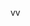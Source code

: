 vv<html lang="en">
<head>
    <meta charset="UTF-8">
    <title>蘑菇の家</title>
    <link rel="stylesheet" type="text/css" href="div.css"/>
    <script>
        function audioAutoPlay(id){
            var audio = document.getElementById(id);
            audio.play();
            document.addEventListener("WeixinJSBridgeReady", function () {
                audio.play();
            }, false);
            document.addEventListener('YixinJSBridgeReady', function() {
                audio.play();
            }, false);
        }
    </script>
</head>
<body onload="audioAutoPlay('bgm');">
<audio id="bgm" src="4.mp3" preload="auto" autoplay="autoplay"></audio>
    <script>
        function woDeTaoLu(){
            alert("欢迎来到蘑菇的网站qwq");
            alert("更新公告在后面，请记得看看 ");
            alert("更新公告：");
        }

        woDeTaoLu();
        alert("1.优化界面（你们不能复制粘贴了）");
        alert("2.更新了音乐播放器(可能手机端播不了)");
        alert("3.内容优化");
        alert("4.更新了动态页面（以后会变成背景）");
        alert("5.更新了页面警告（就是你看到的这个）");
        alert("感谢您的拜访，最后祝您身体健康，再见");
    </script>
<div id="h"></div>
<div id="y"></div>
<div id="l"></div>
<div id="d"></div>
<div id="m"></div>
<div id="g"></div>
<div id="q"></div>
<div id="s"></div>
<div id="j">

    <span id="z"></span>
</div>
</body>
<body>
<h1>蘑菇</h1>
<p >感谢米娜桑的访问qwq</p>
<p >分享一下可能需要的软件吧（大概只针对设计类）

    AE（特效，立体，视觉等方面可能用）

    2019版非win10系统不能用：
    https://pan.baidu.com/s/1j4mO1macWhqVlomvDUr56w
    密码vkph
    17年版本都可以用（反正我用的这个），破解器在里面，安装教程自己找
    https://pan.baidu.com/s/1N9EzWaqmbWecv9F_Y6o-AQ
    密码gtxc


    Pr（视频剪辑，估计应该只会在摄影，数媒，社团里面用，里面应该有破解器，没有去其他链接找）
    https://pan.baidu.com/s/1-vaxHSAsgdq5pFIx8c1P8Q
    密码4pau



    Ps（设计类估计都要用，用数位板画画也能用这个，或者sai也行，我当年以为这软件烧主板，结果他比ae还烧显卡）
    https://pan.baidu.com/s/1xe34roeR7p_O0BIAGxBRlQ
    密码snst



    Au（这个好像就是高中老师给我们的音频软件的现代版，不用说混音，修音用的，做鬼畜是其他软件）
    https://pan.baidu.com/s/1Gg29VA3WDZfEqfR-7nWVfg
    密码n3mm



    Fl（做动画的，我不会玩，动画专业看看，15年后的版本改名了）
    https://pan.baidu.com/s/12Gy8tSjgDzHIhF0p2WatNw
    密码c71o

    an（新版做动画的，看学校用哪个）
    https://pan.baidu.com/s/1UQZpV8WMEy3ML0fHx2boFQ
    密码njpq

    另外的AI（玩矢量图形的，可能用吧）
    https://pan.baidu.com/s/1
